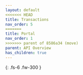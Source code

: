 ```yaml
---
layout: default
<<<<<<< HEAD
title: Transactions
nav_order: 5
=======
title: Portal
nav_order: 1
>>>>>>> parent of 8586a34 (move)
parent: API Overview
has_children: true
---
```


{: .fs-6 .fw-300 }
